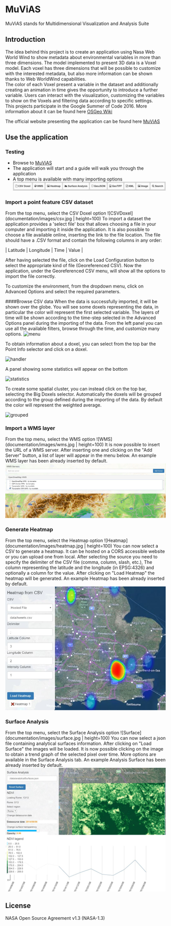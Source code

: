 # MuViAS

MuViAS stands for Multidimensional Visualization and Analysis Suite

## Introduction
The idea behind this project is to create an application using Nasa Web World Wind to show metadata about environmental variables in more than three dimensions. The model implemented to present 3D data is a Voxel model. 
Each voxel has three dimensions that will be possible to customize with the interested metadata, but also more information can be shown thanks to Web WorldWind capabilities. <br> The color of each Voxel present a variable in the dataset and additionally creating an animation in time gives the opportunity to introduce a further variable. 
Users can interact with the visualization, customizing the variables to show on the Voxels and filtering data according to specific settings.<br>
This projects participate in the Google Summer of Code 2016.
More information about it can be found here
[OSGeo Wiki](https//wiki.osgeo.org/wiki/NASA_Web_WorldWind_Multidimension_Visualization_Tool_GSoC_2016)

The official website presenting the application can be found here [MuViAS](http://muvias.eoapps.eu/muvias/)


## Use the application
### Testing
* Browse to [MuViAS](http://muvias.eoapps.eu/muvias/)
* The application will start and a guide will walk you through the application
* A top menu is available with many importing options
![topMenu](documentation/images/topmenu.jpg)
### Import a point feature CSV dataset
From the top menu, select the CSV Doxel option ![CSVDoxel](documentation/images/csv.jpg | height=100)
To import a dataset the application provides a 'select file' box that allows choosing a file in your computer and importing it inside the application.
It is also possible to choose a file available online, inserting the link to the file location. 
The file should have a .CSV format and contain the following columns in any order:

| Latitude | Longitude | Time | Value |

After having selected the file, click on the Load Configuration button to select the appropriate kind of file (Georeferenced CSV).
Now the application, under the Georeferenced CSV menu, will show all the options to import the file correctly.

To customize the environment, from the dropdown menu, click on Advanced Options and select the required parameters.

####Browse CSV data
When the data is successfully imported, it will be shown over the globe. You will see some doxels representing the data, in particular the color will represent the first selected variable.
The layers of time will be shown according to the time-step selected in the Advanced Options panel during the importing of the data.
From the left panel  you can use all the available filters, browse through the time, and customize many options.
![menu](http://131.175.59.193/gabriele/images/menu_button.jpg)

To obtain information about a doxel, you can select from the top bar the Point Info selector and click on a doxel. 

![handler](http://131.175.59.193/gabriele/images/click_handler.jpg)

A panel showing some statistics will appear on the bottom

![statistics](http://131.175.59.193/gabriele/images/stat_panel.jpg)


To create some spatial cluster, you can instead click on the top bar, selecting the Big Doxels selector. Automatically the doxels will be grouped according to the group defined during the importing of the data. By default the color will represent the weighted average.

![grouped](http://131.175.59.193/gabriele/images/grouped.jpg)

### Import a WMS layer
From the top menu, select the WMS option ![WMS](documentation/images/wms.jpg | height=100)
It is now possible to insert the URL of a WMS server. After inserting one and clicking on the "Add Server" button,
a list of layer will appear in the menu below.
An example WMS layer has been already inserted by default.
![WMSScreen](documentation/images/wmsScreen.jpg)

### Generate Heatmap
From the top menu, select the Heatmap option ![Heatmap](documentation/images/heatmap.jpg | height=100)
You can now select a CSV to generate a heatmap. It can be hosted on a CORS accessible website or you can upload one from local.
After selecting the source you need to specify the delimiter of the CSV file (comma, column, slash, etc.),
The column representing the latitude and the longitude (in EPSG:4326) and optionally a column for the value.
After clicking on "Load Heatmap" the heatmap will be generated.
An example Heatmap has been already inserted by default.
![HeatmapScreen](documentation/images/heatmapScreen.jpg)

### Surface Analysis
From the top menu, select the Surface Analysis option ![Surface](documentation/images/surface.jpg | height=100)
You can now select a json file containing analytical surfaces information. 
After clicking on "Load Surface" the images will be loaded.
It is now possible clicking on the image to obtain a trend graph of the selected pixel over time.
More options are available in the Surface Analysis tab.
An example Analysis Surface has been already inserted by default.
![HeatmapScreen](documentation/images/surfaceScreen.jpg)


## License
NASA Open Source Agreement v1.3 (NASA-1.3)


